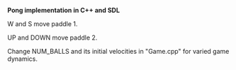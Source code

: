 **Pong implementation in C++ and SDL**

W  and S    move paddle 1.

UP and DOWN move paddle 2.

Change NUM_BALLS and its initial velocities in "Game.cpp" for varied game dynamics.
